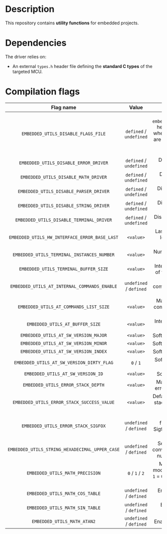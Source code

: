 # Description

This repository contains **utility functions** for embedded projects.

# Dependencies

The driver relies on:

* An external `types.h` header file defining the **standard C types** of the targeted MCU.

# Compilation flags

| **Flag name** | **Value** | **Description** |
|:---:|:---:|:---:|
| `EMBEDDED_UTILS_DISABLE_FLAGS_FILE` | `defined` / `undefined` | Disable the `embedded_utils_flags.h` header file inclusion when compilation flags are given in the project settings or by command line. |
| `EMBEDDED_UTILS_DISABLE_ERROR_DRIVER` | `defined` / `undefined` | Disable the ERROR driver. |
| `EMBEDDED_UTILS_DISABLE_MATH_DRIVER` | `defined` / `undefined` | Disable the MATH driver. |
| `EMBEDDED_UTILS_DISABLE_PARSER_DRIVER` | `defined` / `undefined` | Disable the PARSER driver. |
| `EMBEDDED_UTILS_DISABLE_STRING_DRIVER` | `defined` / `undefined` | Disable the STRING driver. |
| `EMBEDDED_UTILS_DISABLE_TERMINAL_DRIVER` | `defined` / `undefined` | Disable the TERMINAL driver. |
| `EMBEDDED_UTILS_HW_INTERFACE_ERROR_BASE_LAST` | `<value>` | Last error base of the low level terminal interface driver. |
| `EMBEDDED_UTILS_TERMINAL_INSTANCES_NUMBER` | `<value>` | Number of terminals to use. |
| `EMBEDDED_UTILS_TERMINAL_BUFFER_SIZE` | `<value>` | Internal TX buffer size of the terminal driver. |
| `EMBEDDED_UTILS_AT_INTERNAL_COMMANDS_ENABLE` | `undefined` / `defined` | Enable AT basic commands (ping, echo, etc.). |
| `EMBEDDED_UTILS_AT_COMMANDS_LIST_SIZE` | `<value>` | Maximum number of commands that can be registered. |
| `EMBEDDED_UTILS_AT_BUFFER_SIZE` | `<value>` | Internal RX buffer size of the AT driver. |
| `EMBEDDED_UTILS_AT_SW_VERSION_MAJOR` | `<value>` | Software major version. |
| `EMBEDDED_UTILS_AT_SW_VERSION_MINOR` | `<value>` | Software minor version. |
| `EMBEDDED_UTILS_AT_SW_VERSION_INDEX` | `<value>` | Software version index. |
| `EMBEDDED_UTILS_AT_SW_VERSION_DIRTY_FLAG` | `0` / `1` | Software version dirty flag. |
| `EMBEDDED_UTILS_AT_SW_VERSION_ID` | `<value>` | Software version ID. |
| `EMBEDDED_UTILS_ERROR_STACK_DEPTH` | `<value>` | Maximum number of errors stored in stack. |
| `EMBEDDED_UTILS_ERROR_STACK_SUCCESS_VALUE` | `<value>` | Default value to store in stack when there is no error. |
| `EMBEDDED_UTILS_ERROR_STACK_SIGFOX` | `undefined` / `defined` | Enable specific function to import Sigfox EP library errors in stack. |
| `EMBEDDED_UTILS_STRING_HEXADECIMAL_UPPER_CASE` | `undefined` / `defined` | Select format when converting hexadecimal numbers into string. |
| `EMBEDDED_UTILS_MATH_PRECISION` | `0` / `1` / `2` | Math computation mode: `0` = using integer `1` = using float `2` = using double. |
| `EMBEDDED_UTILS_MATH_COS_TABLE` | `undefined` / `defined` | Enable cosine table declaration. |
| `EMBEDDED_UTILS_MATH_SIN_TABLE` | `undefined` / `defined` | Enable sine table declaration. |
| `EMBEDDED_UTILS_MATH_ATAN2` | `undefined` / `defined` | Enable atan2 function. |

